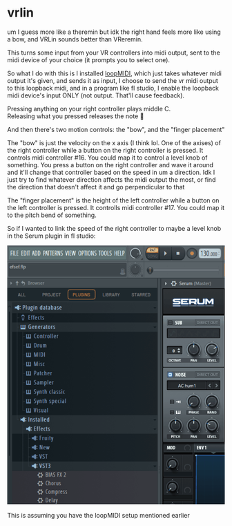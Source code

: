 # vrlin
um I guess more like a theremin but idk the right hand feels more like using a bow, and VRLin sounds better than VReremin.

This turns some input from your VR controllers into midi output, sent to the midi device of your choice (it prompts you to select one).

So what I do with this is I installed [loopMIDI](https://www.tobias-erichsen.de/software/loopmidi.html), which just takes whatever midi output it's given, and sends it as input, I choose to send the vr midi output to this loopback midi, and in a program like fl studio, I enable the loopback midi device's input ONLY (not output. That'll cause feedback).

Pressing anything on your right controller plays middle C.<br>
Releasing what you pressed releases the note 🤯

And then there's two motion controls: the "bow", and the "finger placement"

The "bow" is just the velocity on the x axis (I think lol. One of the axises) of the right controller while a button on the right controller is pressed. It controls midi controller #16. You could map it to control a level knob of something. You press a button on the right controller and wave it around and it'll change that controller based on the speed in um a direction. Idk I just try to find whatever direction affects the midi output the most, or find the direction that doesn't affect it and go perpendicular to that

The  "finger placement" is the height of the left controller while a button on the left controller is pressed. It controlls midi controller #17. You could map it to the pitch bend of something.

So if I wanted to link the speed of the right controller to maybe a level knob in the Serum plugin in fl studio: 

![Linking "bow" to level knob in fl studio](gifs/how%20to%20link%20vr%20midi.gif)

This is assuming you have the loopMIDI setup mentioned earlier
